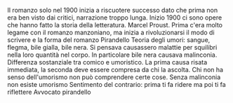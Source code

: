 Il romanzo solo nel 1900 inizia a riscuotere successo dato che prima non era ben visto dai critici, narrazione troppo lunga. Inizio 1900 ci sono opere che hanno fatto la storia della letteratura.
Marcel Proust.
Prima c'era molto legame con il romanzo manzoniano, ma inizia a rivoluzionarsi il modo di scrivere e la forma del romanzo
Pirandello
Teoria degli umori: sangue, flegma, bile gialla, bile nera. Si pensava causassero malattie per squilibri nella loro quantità nel corpo. In particolare bile nera causava malinconia.
Differenza sostanziale tra comico e umoristico. La prima causa risata immediata, la seconda deve essere compresa da chi la ascolta. Chi non ha senso dell'umorismo non può comprendere certe cose. Senza malinconia non esiste umorismo
Sentimento del contrario: prima ti fa ridere ma poi ti fa riflettere
Avvocato pirandello